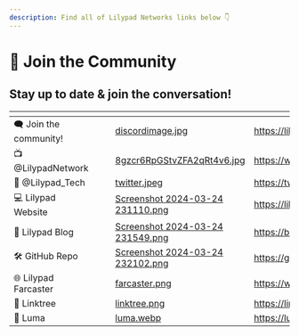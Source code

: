 ```yaml
---
description: Find all of Lilypad Networks links below 👇
---
```


# 👥 Join the Community

## Stay up to date & join the conversation!

<table data-view="cards"><thead><tr><th></th><th data-hidden></th><th data-hidden></th><th data-hidden data-card-cover data-type="files"></th><th data-hidden data-card-target data-type="content-ref"></th></tr></thead><tbody><tr><td>🗨️ Join the community!</td><td></td><td></td><td><a href="../.gitbook/assets/discordimage.jpg">discordimage.jpg</a></td><td><a href="https://lilypad.team/discord">https://lilypad.team/discord</a></td></tr><tr><td>📺 @LilypadNetwork</td><td></td><td></td><td><a href="../.gitbook/assets/8gzcr6RpGStvZFA2qRt4v6.jpg">8gzcr6RpGStvZFA2qRt4v6.jpg</a></td><td><a href="https://www.youtube.com/@lilypadnetwork">https://www.youtube.com/@lilypadnetwork</a></td></tr><tr><td>🔗 @Lilypad_Tech</td><td></td><td></td><td><a href="../.gitbook/assets/twitter.jpeg">twitter.jpeg</a></td><td><a href="https://twitter.com/Lilypad_Tech">https://twitter.com/Lilypad_Tech</a></td></tr><tr><td>💻 Lilypad Website</td><td></td><td></td><td><a href="../.gitbook/assets/Screenshot 2024-03-24 231110.png">Screenshot 2024-03-24 231110.png</a></td><td><a href="https://lilypad.tech">https://lilypad.tech</a></td></tr><tr><td>📝 Lilypad Blog</td><td></td><td></td><td><a href="../.gitbook/assets/Screenshot 2024-03-24 231549.png">Screenshot 2024-03-24 231549.png</a></td><td><a href="https://blog.lilypadnetwork.org/">https://blog.lilypadnetwork.org/</a></td></tr><tr><td>🛠️ GitHub Repo</td><td></td><td></td><td><a href="../.gitbook/assets/Screenshot 2024-03-24 232102.png">Screenshot 2024-03-24 232102.png</a></td><td><a href="https://github.com/Lilypad-Tech">https://github.com/Lilypad-Tech</a></td></tr><tr><td>🌐 Lilypad Farcaster</td><td></td><td></td><td><a href="../.gitbook/assets/farcaster.png">farcaster.png</a></td><td><a href="https://warpcast.com/lilypad-tech">https://warpcast.com/lilypad-tech</a></td></tr><tr><td>🌳 Linktree</td><td></td><td></td><td><a href="../.gitbook/assets/linktree.png">linktree.png</a></td><td><a href="https://linktr.ee/LilypadNetwork">https://linktr.ee/LilypadNetwork</a></td></tr><tr><td>📅 Luma</td><td></td><td></td><td><a href="../.gitbook/assets/luma.webp">luma.webp</a></td><td><a href="https://lu.ma/lilypadnetwork">https://lu.ma/lilypadnetwork</a></td></tr></tbody></table>
